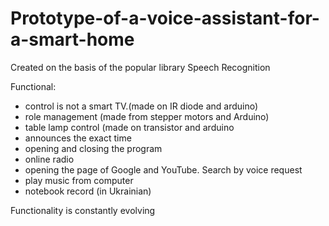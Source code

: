# Prototype-of-a-voice-assistant-for-a-smart-home

Сreated on the basis of the popular library Speech Recognition

Functional:
- control is not a smart TV.(made on IR diode and arduino)
- role management (made from stepper motors and Arduino)
- table lamp control (made on transistor and arduino
- announces the exact time
- opening and closing the program
- online radio
- opening the page of Google and YouTube. Search by voice request
- play music from computer 
- notebook record (in Ukrainian)

Functionality is constantly evolving
